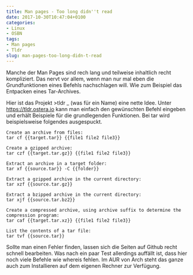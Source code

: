 ```yaml
---
title: Man pages - Too long didn''t read
date: 2017-10-30T10:47:04+0100
categories:
- Linux
- OSBN
tags:
- Man pages
- Tldr
slug: man-pages-too-long-didn-t-read
---
```

Manche der Man Pages sind rech lang und teilweise inhaltlich recht kompliziert. Das nervt vor allem, wenn man nur mal eben die Grundfunktionen eines Befehls nachschlagen will. Wie zum Beispiel das Entpacken eines Tar-Archives.

Hier ist das Projekt &gt;tldr _ (was für ein Name) eine nette Idee. Unter https://tldr.ostera.io kann man einfach den gewünschten Befehl eingeben und erhält Beispiele für die grundlegenden Funktionen. Bei tar wird beispielsweise folgendes ausgespuckt.

<pre>
<code>Create an archive from files:
tar cf {{target.tar}} {{file1 file2 file3}}

Create a gzipped archive:
tar czf {{target.tar.gz}} {{file1 file2 file3}}

Extract an archive in a target folder:
tar xf {{source.tar}} -C {{folder}}

Extract a gzipped archive in the current directory:
tar xzf {{source.tar.gz}}

Extract a bzipped archive in the current directory:
tar xjf {{source.tar.bz2}}

Create a compressed archive, using archive suffix to determine the compression program:
tar caf {{target.tar.xz}} {{file1 file2 file3}}

List the contents of a tar file:
tar tvf {{source.tar}}</code>
</pre>

Sollte man einen Fehler finden, lassen sich die Seiten auf Github recht schnell bearbeiten. Was nach ein paar Test allerdings auffällt ist, dass hier noch viele Befehle wie whereis fehlen. Im AUR von Arch steht das ganze auch zum Installieren auf dem eigenen Rechner zur Verfügung.
